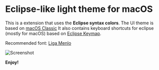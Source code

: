 # Eclipse-like light theme for macOS
This is a extension that uses the **Eclipse syntax colors**. The UI theme is based on [macOS Classic](https://marketplace.visualstudio.com/items?itemName=huacnlee.theme-macos-classic)
It also contains keyboard shortcuts for eclipse (mostly for macOS) based on [Eclipse Keymap](https://marketplace.visualstudio.com/items?itemName=alphabotsec.vscode-eclipse-keybindings).

Recommended font: [Liga Menlo](https://github.com/Lipfroy/Liga-Menlo)

![Screenshot](https://raw.githubusercontent.com/mojo2012/vscode-eclipse-theme/main/resources/screenshot.png "Screenshot")



**Enjoy!**